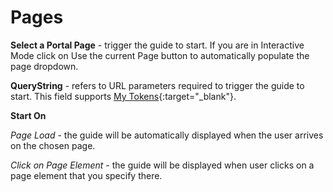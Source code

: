 # Pages

**Select a Portal Page** - trigger the guide to start. 
If you are in Interactive Mode click on Use the current Page button to automatically populate the page dropdown.

**QueryString** - refers to URL parameters required to trigger the guide to start. This field supports [My Tokens](https://www.dnnsharp.com/dnn/modules/my-custom-tokens){:target="_blank"}.

**Start On**

_Page Load_ - the guide will be automatically displayed when the user arrives on the chosen page.

_Click on Page Element_ - the guide will be displayed when user clicks on a page element that you specify there.